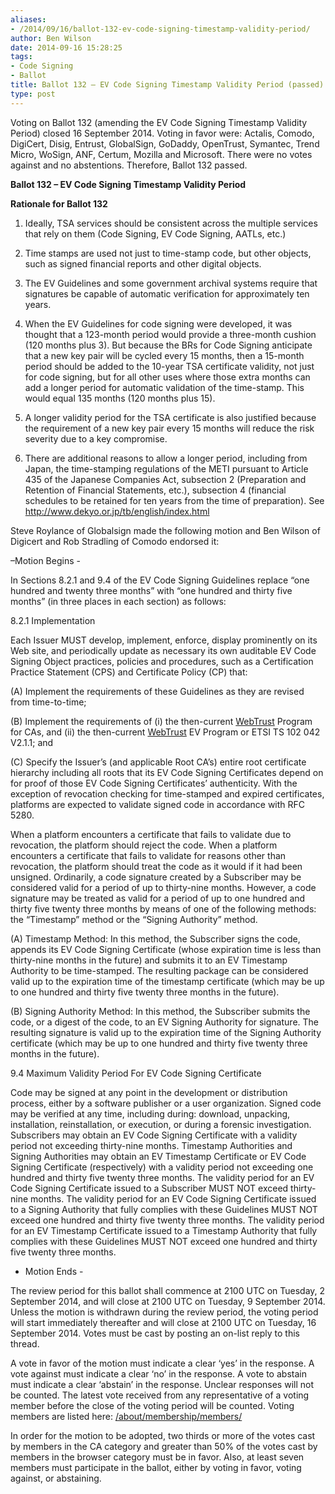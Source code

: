 ```yaml
---
aliases:
- /2014/09/16/ballot-132-ev-code-signing-timestamp-validity-period/
author: Ben Wilson
date: 2014-09-16 15:28:25
tags:
- Code Signing
- Ballot
title: Ballot 132 – EV Code Signing Timestamp Validity Period (passed)
type: post
---
```


Voting on Ballot 132 (amending the EV Code Signing Timestamp Validity Period) closed 16 September 2014. Voting in favor were: Actalis, Comodo, DigiCert, Disig, Entrust, GlobalSign, GoDaddy, OpenTrust, Symantec, Trend Micro, WoSign, ANF, Certum, Mozilla and Microsoft. There were no votes against and no abstentions. Therefore, Ballot 132 passed.

**Ballot 132 – EV Code Signing Timestamp Validity Period**

**Rationale for Ballot 132**

1. Ideally, TSA services should be consistent across the multiple services that rely on them (Code Signing, EV Code Signing, AATLs, etc.)

1. Time stamps are used not just to time-stamp code, but other objects, such as signed financial reports and other digital objects.

1. The EV Guidelines and some government archival systems require that signatures be capable of automatic verification for approximately ten years.

1. When the EV Guidelines for code signing were developed, it was thought that a 123-month period would provide a three-month cushion (120 months plus 3). But because the BRs for Code Signing anticipate that a new key pair will be cycled every 15 months, then a 15-month period should be added to the 10-year TSA certificate validity, not just for code signing, but for all other uses where those extra months can add a longer period for automatic validation of the time-stamp. This would equal 135 months (120 months plus 15).

1. A longer validity period for the TSA certificate is also justified because the requirement of a new key pair every 15 months will reduce the risk severity due to a key compromise.

1. There are additional reasons to allow a longer period, including from Japan, the time-stamping regulations of the METI pursuant to Article 435 of the Japanese Companies Act, subsection 2 (Preparation and Retention of Financial Statements, etc.), subsection 4 (financial schedules to be retained for ten years from the time of preparation). See <http://www.dekyo.or.jp/tb/english/index.html>

Steve Roylance of Globalsign made the following motion and Ben Wilson of Digicert and Rob Stradling of Comodo endorsed it:

–Motion Begins -

In Sections 8.2.1 and 9.4 of the EV Code Signing Guidelines replace “one hundred and twenty three months” with “one hundred and thirty five months” (in three places in each section) as follows:

8.2.1 Implementation

Each Issuer MUST develop, implement, enforce, display prominently on its Web site, and periodically update as necessary its own auditable EV Code Signing Object practices, policies and procedures, such as a Certification Practice Statement (CPS) and Certificate Policy (CP) that:

(A) Implement the requirements of these Guidelines as they are revised from time-to-time;

(B) Implement the requirements of (i) the then-current [WebTrust](/wiki/WebTrust) Program for CAs, and (ii) the then-current [WebTrust](/wiki/WebTrust) EV Program or ETSI TS 102 042 V2.1.1; and

(C) Specify the Issuer’s (and applicable Root CA’s) entire root certificate hierarchy including all roots that its EV Code Signing Certificates depend on for proof of those EV Code Signing Certificates’ authenticity. With the exception of revocation checking for time-stamped and expired certificates, platforms are expected to validate signed code in accordance with RFC 5280.

When a platform encounters a certificate that fails to validate due to revocation, the platform should reject the code. When a platform encounters a certificate that fails to validate for reasons other than revocation, the platform should treat the code as it would if it had been unsigned. Ordinarily, a code signature created by a Subscriber may be considered valid for a period of up to thirty-nine months. However, a code signature may be treated as valid for a period of up to one hundred and thirty five twenty three months by means of one of the following methods: the “Timestamp” method or the “Signing Authority” method.

(A) Timestamp Method: In this method, the Subscriber signs the code, appends its EV Code Signing Certificate (whose expiration time is less than thirty-nine months in the future) and submits it to an EV Timestamp Authority to be time-stamped. The resulting package can be considered valid up to the expiration time of the timestamp certificate (which may be up to one hundred and thirty five twenty three months in the future).

(B) Signing Authority Method: In this method, the Subscriber submits the code, or a digest of the code, to an EV Signing Authority for signature. The resulting signature is valid up to the expiration time of the Signing Authority certificate (which may be up to one hundred and thirty five twenty three months in the future).

9.4 Maximum Validity Period For EV Code Signing Certificate

Code may be signed at any point in the development or distribution process, either by a software publisher or a user organization. Signed code may be verified at any time, including during: download, unpacking, installation, reinstallation, or execution, or during a forensic investigation. Subscribers may obtain an EV Code Signing Certificate with a validity period not exceeding thirty-nine months. Timestamp Authorities and Signing Authorities may obtain an EV Timestamp Certificate or EV Code Signing Certificate (respectively) with a validity period not exceeding one hundred and thirty five twenty three months. The validity period for an EV Code Signing Certificate issued to a Subscriber MUST NOT exceed thirty-nine months. The validity period for an EV Code Signing Certificate issued to a Signing Authority that fully complies with these Guidelines MUST NOT exceed one hundred and thirty five twenty three months. The validity period for an EV Timestamp Certificate issued to a Timestamp Authority that fully complies with these Guidelines MUST NOT exceed one hundred and thirty five twenty three months.

- Motion Ends -

The review period for this ballot shall commence at 2100 UTC on Tuesday, 2 September 2014, and will close at 2100 UTC on Tuesday, 9 September 2014. Unless the motion is withdrawn during the review period, the voting period will start immediately thereafter and will close at 2100 UTC on Tuesday, 16 September 2014. Votes must be cast by posting an on-list reply to this thread.

A vote in favor of the motion must indicate a clear ‘yes’ in the response. A vote against must indicate a clear ‘no’ in the response. A vote to abstain must indicate a clear ‘abstain’ in the response. Unclear responses will not be counted. The latest vote received from any representative of a voting member before the close of the voting period will be counted. Voting members are listed here: [/about/membership/members/](/about/membership/members/)

In order for the motion to be adopted, two thirds or more of the votes cast by members in the CA category and greater than 50% of the votes cast by members in the browser category must be in favor. Also, at least seven members must participate in the ballot, either by voting in favor, voting against, or abstaining.